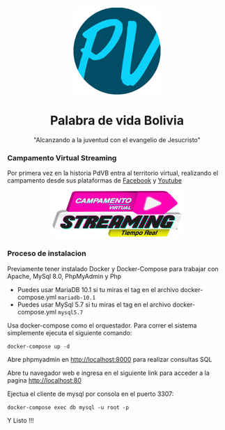 <p align="center"><img width="200" src="www/images/logo.jpg" alt="Campamento Streaming logo"></p>
<h1 align="center">Palabra de vida Bolivia</h1>
<p align="center">"Alcanzando a la juventud con el evangelio de Jesucristo"</p>

### Campamento Virtual Streaming
Por primera vez en la historia PdVB entra al territorio virtual, realizando el campamento desde sus plataformas de [Facebook](https://www.facebook.com/Palabra-de-Vida-Bolivia-101117892019) y [Youtube](https://www.youtube.com/channel/UCkWg8_h4xmv21YqfIiBHR-A)
<p align="center"><img width="300" src="www/images/logos/logo_completo.png" alt="Campamento Streaming logo"></p>

### Proceso de instalacion

Previamente tener instalado Docker y Docker-Compose para trabajar con Apache, MySql 8.0, PhpMyAdmin y Php

- Puedes usar MariaDB 10.1 si tu miras el tag en el archivo docker-compose.yml `mariadb-10.1`
- Puedes usar MySql 5.7 si tu miras el tag en el archivo docker-compose.yml `mysql5.7`

Usa docker-compose como el orquestador. Para correr el sistema simplemente ejecuta el siguiente comando:

```
docker-compose up -d
```

Abre phpmyadmin en [http://localhost:8000](http://localhost:8000) para realizar consultas SQL

Abre tu navegador web e ingresa en el siguiente link para acceder a la pagina [http://localhost:80](http://localhost:80)

Ejectua el cliente de mysql por consola en el puerto 3307:

```
docker-compose exec db mysql -u root -p
```

Y Listo !!!